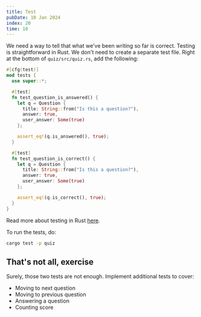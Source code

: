 ```yaml
---
title: Test
pubDate: 10 Jan 2024
index: 20
time: 10
---
```


We need a way to tell that what we've been writing so far is correct. Testing is straightforward in Rust. We don't need to create a separate test file. Right at the bottom of `quiz/src/quiz.rs`, add the following:

```rust
#[cfg(test)]
mod tests {
  use super::*;

  #[test]
  fn test_question_is_answered() {
    let q = Question {
      title: String::from("Is this a question?"),
      answer: true,
      user_answer: Some(true)
    };

    assert_eq!(q.is_answered(), true);
  }

  #[test]
  fn test_question_is_correct() {
    let q = Question {
      title: String::from("Is this a question?"),
      answer: true,
      user_answer: Some(true)
    };

    assert_eq!(q.is_correct(), true);
  }
}
```

Read more about testing in Rust [here](https://doc.rust-lang.org/book/ch11-01-writing-tests.html).

To run the tests, do:

```bash
cargo test -p quiz
```

## That's not all, exercise

Surely, those two tests are not enough. Implement additional tests to cover:

- Moving to next question
- Moving to previous question
- Answering a question
- Counting score